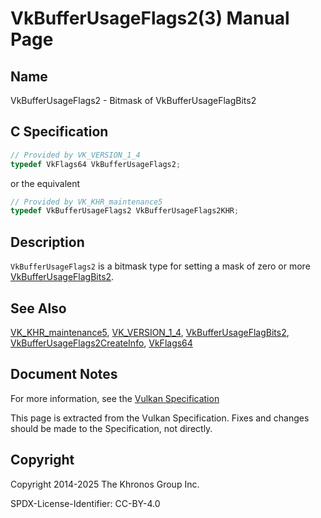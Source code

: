 # VkBufferUsageFlags2(3) Manual Page

## Name

VkBufferUsageFlags2 - Bitmask of VkBufferUsageFlagBits2



## [](#_c_specification)C Specification

```c++
// Provided by VK_VERSION_1_4
typedef VkFlags64 VkBufferUsageFlags2;
```

or the equivalent

```c++
// Provided by VK_KHR_maintenance5
typedef VkBufferUsageFlags2 VkBufferUsageFlags2KHR;
```

## [](#_description)Description

`VkBufferUsageFlags2` is a bitmask type for setting a mask of zero or more [VkBufferUsageFlagBits2](https://registry.khronos.org/vulkan/specs/latest/man/html/VkBufferUsageFlagBits2.html).

## [](#_see_also)See Also

[VK\_KHR\_maintenance5](https://registry.khronos.org/vulkan/specs/latest/man/html/VK_KHR_maintenance5.html), [VK\_VERSION\_1\_4](https://registry.khronos.org/vulkan/specs/latest/man/html/VK_VERSION_1_4.html), [VkBufferUsageFlagBits2](https://registry.khronos.org/vulkan/specs/latest/man/html/VkBufferUsageFlagBits2.html), [VkBufferUsageFlags2CreateInfo](https://registry.khronos.org/vulkan/specs/latest/man/html/VkBufferUsageFlags2CreateInfo.html), [VkFlags64](https://registry.khronos.org/vulkan/specs/latest/man/html/VkFlags64.html)

## [](#_document_notes)Document Notes

For more information, see the [Vulkan Specification](https://registry.khronos.org/vulkan/specs/latest/html/vkspec.html#VkBufferUsageFlags2)

This page is extracted from the Vulkan Specification. Fixes and changes should be made to the Specification, not directly.

## [](#_copyright)Copyright

Copyright 2014-2025 The Khronos Group Inc.

SPDX-License-Identifier: CC-BY-4.0